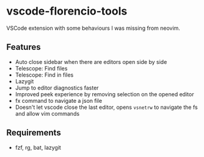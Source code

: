 # vscode-florencio-tools

VSCode extension with some behaviours I was missing from neovim.

## Features

- Auto close sidebar when there are editors open side by side
- Telescope: Find files
- Telescope: Find in files
- Lazygit
- Jump to editor diagnostics faster
- Improved peek experience by removing selection on the opened editor
- fx command to navigate a json file
- Doesn't let vscode close the last editor, opens `vsnetrw` to navigate the fs and allow vim commands

## Requirements

- fzf, rg, bat, lazygit

